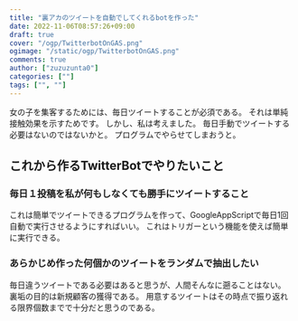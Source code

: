 ```yaml
---
title: "裏アカのツイートを自動でしてくれるbotを作った"
date: 2022-11-06T08:57:26+09:00
draft: true
cover: "/ogp/TwitterbotOnGAS.png"
ogimage: "/static/ogp/TwitterbotOnGAS.png"
comments: true
author: ["zuzuzunta0"]
categories: [""]
tags: ["", ""]
---
```


<!----------------------- ↓記事設計↓ ----------------------->


  <!-- 伝えたいこと -->

  <!-- ①掛け合わせ3つの狙うキーワード -->
  
  <!-- ②読者像 -->
    
  <!-- ③読者の悩み -->

  <!-- ④悩みが解決する条件 -->

  <!-- ⑤悩みの解決策 -->

  <!-- ⑥記事を読むメリット -->

  <!-- ⑦記事の信頼性 -->


<!----------------------- ↑記事設計↑ ----------------------->


<!----------------------- ↓記事内容↓ ----------------------->

  <!---- ↓リード文↓ ---->
   <!-- この記事を読む人の悩みに共感する -->
女の子を集客するためには、毎日ツイートすることが必須である。
それは単純接触効果を示すためです。
しかし、私は考えました。
毎日手動でツイートする必要はないのではないかと。
プログラムでやらせてしまおうと。
   <!-- この記事を読むことで何を得られるか、どんな価値が生まれるか -->

   <!-- この記事の根拠または信頼性 -->
  <!---- ↑リード文↑ ---->


  <!---- ↓本文↓ ---->
   <!-- 解決策 -->
## これから作るTwitterBotでやりたいこと
### 毎日１投稿を私が何もしなくても勝手にツイートすること
これは簡単でツイートできるプログラムを作って、GoogleAppScriptで毎日1回自動で実行させるようにすればいい。
これはトリガーという機能を使えば簡単に実行できる。

### あらかじめ作った何個かのツイートをランダムで抽出したい
毎日違うツイートである必要はあると思うが、人間そんなに遡ることはない。
裏垢の目的は新規顧客の獲得である。
用意するツイートはその時点で振り返れる限界個数までで十分だと思うのである。
   <!-- 具体例 -->

   <!-- 理由 -->

   <!-- 反論への理解 -->

   <!-- 再度、主張 -->
  <!---- ↑本文↑ ---->

<!----------------------- ↑記事内容↑ ----------------------->